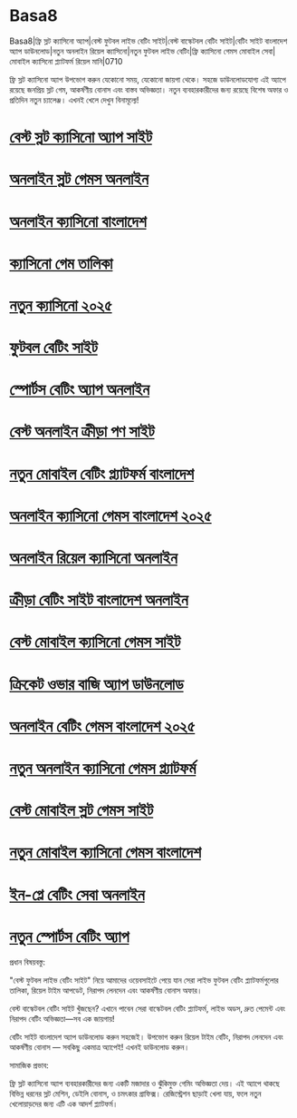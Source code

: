 # Basa8

Basa8|ফ্রি স্লট ক্যাসিনো অ্যাপ|বেস্ট ফুটবল লাইভ বেটিং সাইট|বেস্ট বাস্কেটবল বেটিং সাইট|বেটিং সাইট বাংলাদেশ অ্যাপ ডাউনলোড|নতুন অনলাইন রিয়েল ক্যাসিনো|নতুন ফুটবল লাইভ বেটিং|ফ্রি ক্যাসিনো গেমস মোবাইল সেবা|মোবাইল ক্যাসিনো প্ল্যাটফর্ম রিয়েল মানি|0710

ফ্রি স্লট ক্যাসিনো অ্যাপ উপভোগ করুন যেকোনো সময়, যেকোনো জায়গা থেকে। সহজে ডাউনলোডযোগ্য এই অ্যাপে রয়েছে জনপ্রিয় স্লট গেম, আকর্ষণীয় বোনাস এবং বাস্তব অভিজ্ঞতা। নতুন ব্যবহারকারীদের জন্য রয়েছে বিশেষ অফার ও প্রতিদিন নতুন চ্যালেঞ্জ। এখনই খেলে দেখুন বিনামূল্যে!

#  <a href="https://basa8uk.com/">বেস্ট স্লট ক্যাসিনো অ্যাপ সাইট</a>

#  <a href="https://basa8uk.net/">অনলাইন স্লট গেমস অনলাইন</a>

#  <a href="https://basa8sx.com/">অনলাইন ক্যাসিনো বাংলাদেশ</a>

#  <a href="https://basa8sx.net/">ক্যাসিনো গেম তালিকা</a>

#  <a href="https://basa8wap.net/">নতুন ক্যাসিনো ২০২৫</a>

#  <a href="https://basa8wap.com/">ফুটবল বেটিং সাইট</a>

#  <a href="https://basa8pro.com/">স্পোর্টস বেটিং অ্যাপ অনলাইন</a>

#  <a href="https://basa8pro.net/">বেস্ট অনলাইন ক্রীড়া পণ সাইট</a>

#  <a href="https://basa8vip.net/">নতুন মোবাইল বেটিং প্ল্যাটফর্ম বাংলাদেশ</a>

#  <a href="https://basa8us.net/">অনলাইন ক্যাসিনো গেমস বাংলাদেশ ২০২৫</a>

#  <a href="https://basa8live.com/">অনলাইন রিয়েল ক্যাসিনো অনলাইন</a>

#  <a href="https://basa8live.net/">ক্রীড়া বেটিং সাইট বাংলাদেশ অনলাইন</a>

#  <a href="https://basa8pro.com/">বেস্ট মোবাইল ক্যাসিনো গেমস সাইট</a>

#  <a href="https://basa8pro.net/">ক্রিকেট ওভার বাজি অ্যাপ ডাউনলোড</a>

#  <a href="https://basa8pro.com/">অনলাইন বেটিং গেমস বাংলাদেশ ২০২৫</a>

#  <a href="https://basa8pro.net/">নতুন অনলাইন ক্যাসিনো গেমস প্ল্যাটফর্ম</a>

#  <a href="https://basa8sx.com/">বেস্ট মোবাইল স্লট গেমস সাইট</a>

#  <a href="https://basa8sx.net/">নতুন মোবাইল ক্যাসিনো গেমস বাংলাদেশ</a>

#  <a href="https://basa8wap.net/">ইন-প্লে বেটিং সেবা অনলাইন</a>

#  <a href="https://basa8wap.com/">নতুন স্পোর্টস বেটিং অ্যাপ</a>

প্রধান বিষয়বস্তু:

"বেস্ট ফুটবল লাইভ বেটিং সাইট" নিয়ে আমাদের ওয়েবসাইটে পেয়ে যান সেরা লাইভ ফুটবল বেটিং প্ল্যাটফর্মগুলোর তালিকা, রিয়েল টাইম আপডেট, নিরাপদ লেনদেন এবং আকর্ষণীয় বোনাস অফার।

বেস্ট বাস্কেটবল বেটিং সাইট খুঁজছেন? এখানে পাবেন সেরা বাস্কেটবল বেটিং প্ল্যাটফর্ম, লাইভ অডস, দ্রুত পেমেন্ট এবং নিরাপদ বেটিং অভিজ্ঞতা—সব এক জায়গায়!

বেটিং সাইট বাংলাদেশ অ্যাপ ডাউনলোড করুন সহজেই। উপভোগ করুন রিয়েল টাইম বেটিং, নিরাপদ লেনদেন এবং আকর্ষণীয় বোনাস — সবকিছু একমাত্র অ্যাপেই! এখনই ডাউনলোড করুন।

সামাজিক প্রভাব:

ফ্রি স্লট ক্যাসিনো অ্যাপ ব্যবহারকারীদের জন্য একটি মজাদার ও ঝুঁকিমুক্ত গেমিং অভিজ্ঞতা দেয়। এই অ্যাপে থাকছে বিভিন্ন ধরনের স্লট মেশিন, ডেইলি বোনাস, ও চমৎকার গ্রাফিক্স। রেজিস্ট্রেশন ছাড়াই খেলা যায়, ফলে নতুন খেলোয়াড়দের জন্য এটি এক আদর্শ প্ল্যাটফর্ম।

